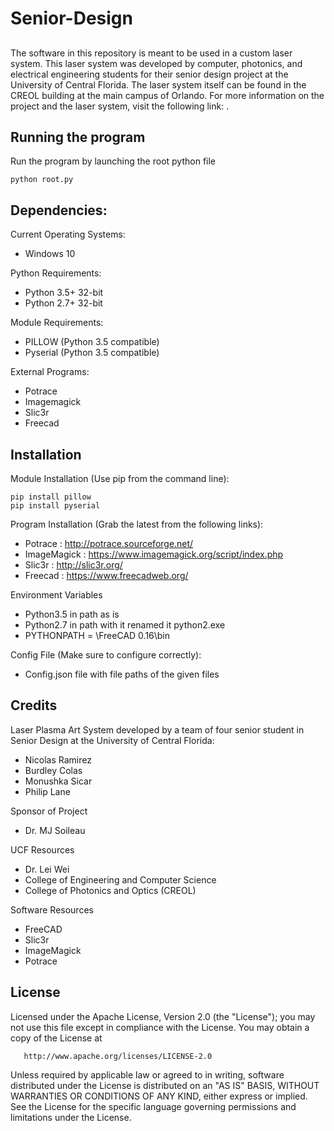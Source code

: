# Senior-Design
##

The software in this repository is meant to be used in a custom laser system. This laser system was developed by computer, photonics, and electrical engineering students for their senior design project at the University of Central Florida. The laser system itself can be found in the CREOL building at the main campus of Orlando. For more information on the project and the laser system, visit the following link: .

## Running the program

Run the program by launching the root python file
```
python root.py
```


## Dependencies:

Current Operating Systems:
* Windows 10

Python Requirements:
* Python 3.5+  32-bit
* Python 2.7+  32-bit

Module Requirements:
* PILLOW (Python 3.5 compatible)
* Pyserial (Python 3.5 compatible)

External Programs:
* Potrace
* Imagemagick
* Slic3r
* Freecad

## Installation

 Module Installation (Use pip from the command line):
```
pip install pillow
pip install pyserial
```

Program Installation (Grab the latest from the following links):

* Potrace : http://potrace.sourceforge.net/
* ImageMagick : https://www.imagemagick.org/script/index.php
* Slic3r : http://slic3r.org/
* Freecad : https://www.freecadweb.org/

Environment Variables

* Python3.5 in path as is
* Python2.7 in path with it renamed it python2.exe
* PYTHONPATH = \FreeCAD 0.16\bin

Config File (Make sure to configure correctly):

* Config.json file with file paths of the given files

## Credits

Laser Plasma Art System developed by a team of four senior student in Senior Design at the University of Central Florida:
* Nicolas Ramirez
* Burdley Colas
* Monushka Sicar
* Philip Lane

Sponsor of Project
* Dr. MJ Soileau

UCF Resources
* Dr. Lei Wei
* College of Engineering and Computer Science
* College of Photonics and Optics (CREOL)

Software Resources
* FreeCAD
* Slic3r
* ImageMagick
* Potrace

## License

   Licensed under the Apache License, Version 2.0 (the "License");
   you may not use this file except in compliance with the License.
   You may obtain a copy of the License at

       http://www.apache.org/licenses/LICENSE-2.0

   Unless required by applicable law or agreed to in writing, software
   distributed under the License is distributed on an "AS IS" BASIS,
   WITHOUT WARRANTIES OR CONDITIONS OF ANY KIND, either express or implied.
   See the License for the specific language governing permissions and
   limitations under the License.

